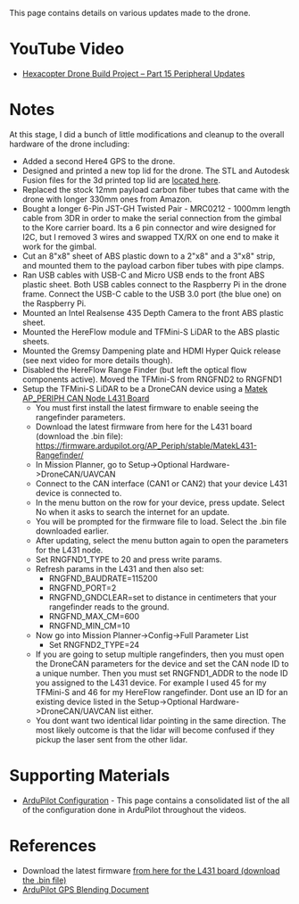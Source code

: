 This page contains details on various updates made to the drone.

# YouTube Video
- [Hexacopter Drone Build Project – Part 15 Peripheral Updates](https://youtu.be/XXX)

# Notes
At this stage, I did a bunch of little modifications and cleanup to the overall hardware of the drone including:
- Added a second Here4 GPS to the drone.
- Designed and printed a new top lid for the drone. The STL and Autodesk Fusion files for the 3d printed top lid are [located here](../../3d-print-files/drone-top-lid/).
- Replaced the stock 12mm payload carbon fiber tubes that came with the drone with longer 330mm ones from Amazon.
- Bought a longer 6-Pin JST-GH Twisted Pair - MRC0212 - 1000mm length cable from 3DR in order to make the serial connection from the gimbal to the Kore carrier board. Its a 6 pin connector and wire designed for I2C, but I removed 3 wires and swapped TX/RX on one end to make it work for the gimbal.
- Cut an 8"x8" sheet of ABS plastic down to a 2"x8" and a 3"x8" strip, and mounted them to the payload carbon fiber tubes with pipe clamps.
- Ran USB cables with USB-C and Micro USB ends to the front ABS plastic sheet. Both USB cables connect to the Raspberry Pi in the drone frame. Connect the USB-C cable to the USB 3.0 port (the blue one) on the Raspberry Pi.
- Mounted an Intel Realsense 435 Depth Camera to the front ABS plastic sheet.
- Mounted the HereFlow module and TFMini-S LiDAR to the ABS plastic sheets.
- Mounted the Gremsy Dampening plate and HDMI Hyper Quick release (see next video for more details though).
- Disabled the HereFlow Range Finder (but left the optical flow components active). Moved the TFMini-S from RNGFND2 to RNGFND1
- Setup the TFMini-S LiDAR to be a DroneCAN device using a [Matek AP_PERIPH CAN Node L431 Board](https://www.mateksys.com/?portfolio=can-l431)
  - You must first install the latest firmware to enable seeing the rangefinder parameters.
  - Download the latest firmware from here for the L431 board (download the .bin file): https://firmware.ardupilot.org/AP_Periph/stable/MatekL431-Rangefinder/
  - In Mission Planner, go to Setup->Optional Hardware->DroneCAN/UAVCAN
  - Connect to the CAN interface (CAN1 or CAN2) that your device L431 device is connected to.
  - In the menu button on the row for your device, press update. Select No when it asks to search the internet for an update.
  - You will be prompted for the firmware file to load. Select the .bin file downloaded earlier.
  - After updating, select the menu button again to open the parameters for the L431 node.
  - Set RNGFND1_TYPE to 20 and press write params.
  - Refresh params in the L431 and then also set:
    - RNGFND_BAUDRATE=115200
    - RNGFND_PORT=2
    - RNGFND_GNDCLEAR=set to distance in centimeters that your rangefinder reads to the ground.
    - RNGFND_MAX_CM=600
    - RNGFND_MIN_CM=10
  - Now go into Mission Planner->Config->Full Parameter List
    - Set RNGFND2_TYPE=24
  - If you are going to setup multiple rangefinders, then you must open the DroneCAN parameters for the device and set the CAN node ID to a unique number. Then you must set RNGFND1_ADDR to the node ID you assigned to the L431 device. For example I used 45 for my TFMini-S and 46 for my HereFlow rangefinder. Dont use an ID for an existing device listed in the Setup->Optional Hardware->DroneCAN/UAVCAN list either.
  - You dont want two identical lidar pointing in the same direction. The most likely outcome is that the lidar will become confused if they pickup the laser sent from the other lidar.




# Supporting Materials
- [ArduPilot Configuration](../ArduPilot-Config/ArduPilot-Config.md) - This page contains a consolidated list of the all of the configuration done in ArduPilot throughout the videos.


# References 
- Download the latest firmware [from here for the L431 board (download the .bin file)](https://firmware.ardupilot.org/AP_Periph/stable/MatekL431-Rangefinder/)
- [ArduPilot GPS Blending Document](https://ardupilot.org/copter/docs/common-gps-blending.html)